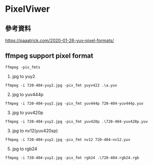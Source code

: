 # PixelViwer
## 參考資料
https://paaatrick.com/2020-01-26-yuv-pixel-formats/
## ffmpeg support pixel format
```shell
ffmpeg -pix_fmts
```

1. jpg to yuy2
```shell
ffmpeg -i 720-404-yuy2.jpg -pix_fmt yuyv422 .\a.yuv
```
2. jpg to yuv444p
```shell
ffmpeg -i 720-404-yuy2.jpg -pix_fmt yuv444p 720-404-yuv444p.yuv
```

3. jpg to yuv420p
```shell
ffmpeg -i 720-404-yuy2.jpg -pix_fmt yuv420p .\720-404-yuv420p.yuv
```

3. jpg to nv12(yuv420sp)
```shell
ffmpeg -i 720-404-yuy2.jpg -pix_fmt nv12 720-404-nv12.yuv
```

5. jpg to rgb24
```shell
ffmpeg -i 720-404-yuy2.jpg -pix_fmt rgb24 .\720-404-rgb24.rgb
```
